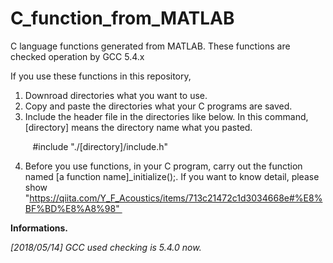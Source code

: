 # C_function_from_MATLAB
C language functions generated from MATLAB. These functions are checked operation by GCC 5.4.x 

If you use these functions in this repository, 
1. Downroad directories what you want to use.
2. Copy and paste the directories what your C programs are saved.
3. Include the header file in the directories like below. In this command, [directory] means the directory name what you pasted.
          
          #include "./[directory]/include.h"
          
4. Before you use functions, in your C program, carry out the function named [a function name]_initialize();. If you want to know detail, please show "https://qiita.com/Y_F_Acoustics/items/713c21472c1d3034668e#%E8%BF%BD%E8%A8%98" 

**Informations.**

*[2018/05/14] GCC used checking is 5.4.0 now.*
